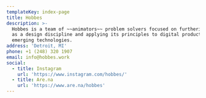 ```yaml
---
templateKey: index-page
title: Hobbes
description: >-
  Hobbes is a team of ~~animators~~ problem solvers focused on furthering Motion
  as a design discipline and applying its principles to digital products and
  emerging technologies.
address: 'Detroit, MI'
phone: +1 (248) 320 1907
email: info@hobbes.work
social:
  - title: Instagram
    url: 'https://www.instagram.com/hobbes/'
  - title: Are.na
    url: 'https://www.are.na/hobbes'
---
```


